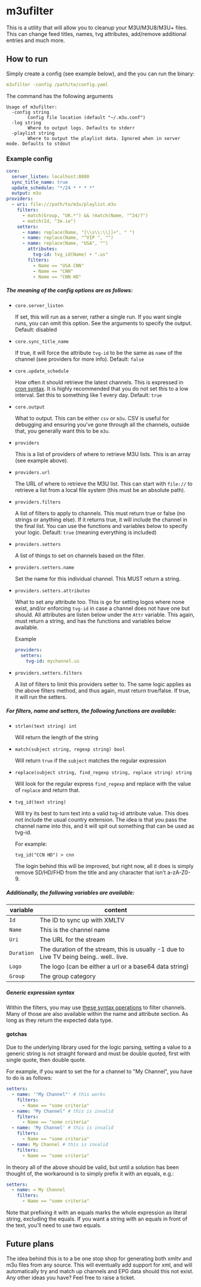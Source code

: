 # m3ufilter

This is a utility that will allow you to cleanup your M3U/M3U8/M3U+ files. This can change feed titles, names, tvg attributes, add/remove additional entries and much more.

## How to run
Simply create a config (see example below), and the you can run the binary:
```yaml
m3ufilter -config /path/to/config.yaml
```

The command has the following arguments
```
Usage of m3ufilter:
  -config string
        Config file location (default "~/.m3u.conf")
  -log string
        Where to output logs. Defaults to stderr
  -playlist string
        Where to output the playlist data. Ignored when in server mode. Defaults to stdout
```

### Example config
```yaml
core:
  server_listen: localhost:8080
  sync_title_name: true
  update_schedule: "*/24 * * * *"
  output: m3u
providers:
  - uri: file:///path/to/m3u/playlist.m3u
    filters:
      - match(Group, "UK.*") && !match(Name, "^24/7")
      - match(Id, "3e.ie")
    setters:
      - name: replace(Name, "[\\s\\:\\|]+", " ")
      - name: replace(Name, "^VIP ", "")
      - name: replace(Name, "USA", "")
        attributes:
          tvg-id: tvg_id(Name) + ".us"
        filters:
          - Name == "USA CNN"
          - Name == "CNN"
          - Name == "CNN HD"
```

##### The meaning of the config options are as follows:
- `core.server_listen`

    If set, this will run as a server, rather a single run. If you want single runs, you can omit this option. See the arguments to specify the output.
    Default: disabled

- `core.sync_title_name`

    If true, it will force the attribute `tvg-id` to be the same as `name` of the channel (see providers for more info).
    Default: `false`

- `core.update_schedule`

    How often it should retrieve the latest channels. This is expressed in [cron syntax](https://github.com/mileusna/crontab#crontab-syntax-). It is highly recommended that you do not set this to a low interval. Set this to something like 1 every day.
    Default: `true`

- `core.output`

    What to output. This can be either `csv` or `m3u`. CSV is useful for debugging and ensuring you've gone through all the channels, outside that, you generally want this to be `m3u`.

- `providers`

    This is a list of providers of where to retrieve M3U lists. This is an array (see example above).

- `providers.url`

    The URL of where to retrieve the M3U list. This can start with `file://` to retrieve a list from a local file system (this must be an absolute path).

- `providers.filters`

    A list of filters to apply to channels. This must return true or false (no strings or anything else). If it returns true, it will include the channel in the final list.
    You can use the functions and variables below to specify your logic.
    Default: `true` (meaning everything is included)

- `providers.setters`

    A list of things to set on channels based on the filter.

- `providers.setters.name`

    Set the name for this individual channel. This MUST return a string.

- `providers.setters.attributes`

    What to set any attribute too. This is go for setting logos where none exist, and/or enforcing `tvg-id` in case a channel does not have one but should. All attributes are listen below under the `Attr` variable. This again, must return a string, and has the functions and variables below available.

    Example
    ```yaml
    providers:
      setters:
        tvg-id: mychannel.us
    ```

- `providers.setters.filters`

    A list of filters to limit this providers setter to. The same logic applies as the above filters method, and thus again, must return true/false. If true, it will run the setters.

##### For filters, name and setters, the following functions are available:

- `strlen(text string) int`

    Will return the length of the string
- `match(subject string, regexp string) bool`

    Will return `true` if the `subject` matches the regular expression
- `replace(subject string, find_regexp string, replace string) string`

    Will look for the regular express `find_regexp` and replace with the value of `replace` and return that.
- `tvg_id(text string)`

    Will try its best to turn text into a valid tvg-id attribute value. This does not include the usual country extension. The idea is that you pass the channel name into this, and it will spit out something that can be used as tvg-id.

    For example:
    ```
    tvg_id("CCN HD") > cnn
    ```

    The login behind this will be improved, but right now, all it does is simply remove SD/HD/FHD from the title and any character that isn't a-zA-Z0-9.

##### Additionally, the following variables are available:

|variable|content|
|--------|-------|
|`Id`|The ID to sync up with XMLTV|
|`Name`|This is the channel name|
|`Uri`|The URL for the stream|
|`Duration`|The duration of the stream, this is usually -1 due to Live TV being being.. well.. live.|
|`Logo`|The logo (can be either a url or a base64 data string)|
|`Group`|The group category|

##### Generic expression syntax

Within the filters, you may use [these syntax operations](https://github.com/maja42/goval#operators) to filter channels. Many of those are also available within the name and attribute section. As long as they return the expected data type.

#### gotchas
Due to the underlying library used for the logic parsing, setting a value to a generic string is not straight forward and must be double quoted, first with single quote, then double quote.

For example, if you want to set the for a channel to "My Channel", you have to do is as follows:
```yaml
setters:
  - name: '"My Channel"' # this works
    filters:
      - Name == "some criteria"
  - name: "My Channel" # this is invalid
    filters:
      - Name == "some criteria"
  - name: 'My Channel' # this is invalid
    filters:
      - Name == "some criteria"
  - name: My Channel # this is invalid
    filters:
      - Name == "some criteria"
```

In theory all of the above should be valid, but until a solution has been thought of, the workaround is to simply prefix it with an equals, e.g.:
```yaml
setters:
  - name: = My Channel
    filters:
      - Name == "some criteria"
```

Note that prefixing it with an equals marks the whole expression as literal string, excluding the equals. If you want a string with an equals in front of the text, you'll need to use two equals.

## Future plans
The idea behind this is to a be one stop shop for generating both xmltv and m3u files from any source.
This will eventually add support for xml, and will automatically try and match up channels and EPG data should this not exist.
Any other ideas you have? Feel free to raise a ticket.
